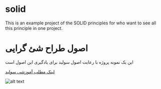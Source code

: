 # solid
This is an example project of the SOLID principles for who want to see all this principle in one project.

# اصول طراح شئ گرایی 
این یک نمونه پروژه با رعایت اصول سولید برای یادگیری این اصول است

[لینک مطلب آموزشی سولید](https://virgool.io/@vahid_almasi/%D9%BE%D9%86%D8%AC-%D8%A7%D8%B5%D9%84-%D8%A7%D9%88%D9%84%DB%8C%D9%87-%D8%B7%D8%B1%D8%A7%D8%AD%DB%8C-%D8%B4%DB%8C-%DA%AF%D8%B1%D8%A7-solid-aozniwbsq4nb)

![alt text](https://files.virgool.io/upload/users/7582/posts/aozniwbsq4nb/unigcrlwxdnn.jpeg)
